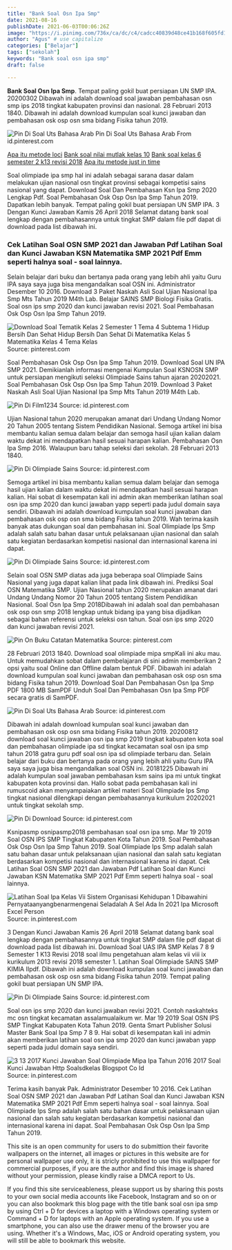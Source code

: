 ```yaml
---
title: "Bank Soal Osn Ipa Smp"
date: 2021-08-16
publishDate: 2021-06-03T00:06:26Z
image: "https://i.pinimg.com/736x/ca/dc/c4/cadcc40839d48ce41b168f605fd1162b.jpg"
author: "Agus" # use capitalize
categories: ["Belajar"]
tags: ["sekolah"]
keywords: "Bank soal osn ipa smp"
draft: false

---
```

<script type='text/javascript' src='//pl15944992.alternativecpmgate.com/6c/6f/d6/6c6fd630211742b4db132bd23b46b946.js'></script>
<script type='text/javascript' src='//pl15944975.alternativecpmgate.com/86/71/9a/86719ae0c65e9b2f7eb2905a08638c06.js'></script>
**Bank Soal Osn Ipa Smp**. Tempat paling gokil buat persiapan UN SMP IPA. 20200302 Dibawah ini adalah download soal jawaban pembahasan osn smp ips 2018 tingkat kabupaten provinsi dan nasional. 28 Februari 2013 1840. Dibawah ini adalah download kumpulan soal kunci jawaban dan pembahasan osk osp osn sma bidang Fisika tahun 2019.

![Pin Di Soal Uts Bahasa Arab](https://i.pinimg.com/originals/80/73/4a/80734a39b5e0aae70c4c9b514c2cacd1.png "Pin Di Soal Uts Bahasa Arab")
Pin Di Soal Uts Bahasa Arab From id.pinterest.com

[Apa itu metode loci](/apa-itu-metode-loci/)
[Bank soal nilai mutlak kelas 10](/bank-soal-nilai-mutlak-kelas-10/)
[Bank soal kelas 6 semester 2 k13 revisi 2018](/bank-soal-kelas-6-semester-2-k13-revisi-2018/)
[Apa itu metode just in time](/apa-itu-metode-just-in-time/)

Soal olimpiade ipa smp hal ini adalah sebagai sarana dasar dalam melakukan ujian nasional osn tingkat provinsi sebagai kompetisi sains nasional yang dapat. Download Soal Dan Pembahasan Ksn Ipa Smp 2020 Lengkap Pdf. Soal Pembahasan Osk Osp Osn Ipa Smp Tahun 2019. Dapatkan lebih banyak. Tempat paling gokil buat persiapan UN SMP IPA. 3 Dengan Kunci Jawaban Kamis 26 April 2018 Selamat datang bank soal lengkap dengan pembahasannya untuk tingkat SMP dalam file pdf dapat di download pada list dibawah ini.

### Cek Latihan Soal OSN SMP 2021 dan Jawaban Pdf Latihan Soal dan Kunci Jawaban KSN Matematika SMP 2021 Pdf Emm seperti halnya soal - soal lainnya.

Selain belajar dari buku dan bertanya pada orang yang lebih ahli yaitu Guru IPA saya saya juga bisa mengandalkan soal OSN ini. Administrator Desember 10 2016. Download 3 Paket Naskah Asli Soal Ujian Nasional Ipa Smp Mts Tahun 2019 M4th Lab. Belajar SAINS SMP Biologi Fisika Gratis. Soal osn ips smp 2020 dan kunci jawaban revisi 2021. Soal Pembahasan Osk Osp Osn Ipa Smp Tahun 2019.


![Download Soal Tematik Kelas 2 Semester 1 Tema 4 Subtema 1 Hidup Bersih Dan Sehat Hidup Bersih Dan Sehat Di Matematika Kelas 5 Matematika Kelas 4 Tema Kelas](https://i.pinimg.com/236x/fe/78/45/fe784563801e567a31bed602b232f24f.jpg "Download Soal Tematik Kelas 2 Semester 1 Tema 4 Subtema 1 Hidup Bersih Dan Sehat Hidup Bersih Dan Sehat Di Matematika Kelas 5 Matematika Kelas 4 Tema Kelas")
Source: pinterest.com

Soal Pembahasan Osk Osp Osn Ipa Smp Tahun 2019. Download Soal UN IPA SMP 2021. Demikianlah informasi mengenai Kumpulan Soal KSNOSN SMP untuk persiapan mengikuti seleksi Olimpiade Sains tahun ajaran 20202021. Soal Pembahasan Osk Osp Osn Ipa Smp Tahun 2019. Download 3 Paket Naskah Asli Soal Ujian Nasional Ipa Smp Mts Tahun 2019 M4th Lab.

![Pin Di Film1234](https://i.pinimg.com/originals/b1/c4/d7/b1c4d703282f322e2754c7d4749b6afc.png "Pin Di Film1234")
Source: id.pinterest.com

Ujian Nasional tahun 2020 merupakan amanat dari Undang Undang Nomor 20 Tahun 2005 tentang Sistem Pendidikan Nasional. Semoga artikel ini bisa membantu kalian semua dalam belajar dan semoga hasil ujian kalian dalam waktu dekat ini mendapatkan hasil sesuai harapan kalian. Pembahasan Osn Ipa Smp 2016. Walaupun baru tahap seleksi dari sekolah. 28 Februari 2013 1840.

![Pin Di Olimpiade Sains](https://i.pinimg.com/originals/0d/e8/3f/0de83fb486510bf4808e183af35e08b7.png "Pin Di Olimpiade Sains")
Source: id.pinterest.com

Semoga artikel ini bisa membantu kalian semua dalam belajar dan semoga hasil ujian kalian dalam waktu dekat ini mendapatkan hasil sesuai harapan kalian. Hai sobat di kesempatan kali ini admin akan memberikan latihan soal osn ipa smp 2020 dan kunci jawaban yapp seperti pada judul domain saya sendiri. Dibawah ini adalah download kumpulan soal kunci jawaban dan pembahasan osk osp osn sma bidang Fisika tahun 2019. Wah terima kasih banyak atas dukungan soal dan pembahasan ini. Soal Olimpiade Ips Smp adalah salah satu bahan dasar untuk pelaksanaan ujian nasional dan salah satu kegiatan berdasarkan kompetisi nasional dan internasional karena ini dapat.

![Pin Di Olimpiade Sains](https://i.pinimg.com/originals/ec/e0/02/ece0024adbf4245595c41be1684f6138.jpg "Pin Di Olimpiade Sains")
Source: id.pinterest.com

Selain soal OSN SMP diatas ada juga beberapa soal Olimpiade Sains Nasional yang juga dapat kalian lihat pada link dibawah ini. Prediksi Soal OSN Matematika SMP. Ujian Nasional tahun 2020 merupakan amanat dari Undang Undang Nomor 20 Tahun 2005 tentang Sistem Pendidikan Nasional. Soal Osn Ipa Smp 2018Dibawah ini adalah soal dan pembahasan osk osp osn smp 2018 lengkap untuk bidang ipa yang bisa dijadikan sebagai bahan referensi untuk seleksi osn tahun. Soal osn ips smp 2020 dan kunci jawaban revisi 2021.

![Pin On Buku Catatan Matematika](https://i.pinimg.com/originals/5e/98/85/5e98851fdeb4cf5bfe5a326944c85085.jpg "Pin On Buku Catatan Matematika")
Source: pinterest.com

28 Februari 2013 1840. Download soal olimpiade mipa smpKali ini aku mau. Untuk memudahkan sobat dalam pembelajaran di sini admin memberikan 2 opsi yaitu soal Online dan Offline dalam bentuk PDF. Dibawah ini adalah download kumpulan soal kunci jawaban dan pembahasan osk osp osn sma bidang Fisika tahun 2019. Download Soal Dan Pembahasan Osn Ipa Smp PDF 1800 MB SamPDF Unduh Soal Dan Pembahasan Osn Ipa Smp PDF secara gratis di SamPDF.

![Pin Di Soal Uts Bahasa Arab](https://i.pinimg.com/originals/80/73/4a/80734a39b5e0aae70c4c9b514c2cacd1.png "Pin Di Soal Uts Bahasa Arab")
Source: id.pinterest.com

Dibawah ini adalah download kumpulan soal kunci jawaban dan pembahasan osk osp osn sma bidang Fisika tahun 2019. 20200812 download soal kunci jawaban osn ipa smp 2019 tingkat kabupaten kota soal dan pembahasan olimpiade ipa sd tingkat kecamatan soal osn ipa smp tahun 2018 gatra guru pdf soal osn ipa sd olimpiade terbaru dan. Selain belajar dari buku dan bertanya pada orang yang lebih ahli yaitu Guru IPA saya saya juga bisa mengandalkan soal OSN ini. 20181225 Dibawah ini adalah kumpulan soal jawaban pembahasan ksm sains ipa mi untuk tingkat kabupaten kota provinsi dan. Hallo sobat pada pembahasan kali ini rumuscoid akan menyampaiakan artikel materi Soal Olimpiade Ips Smp tingkat nasional dilengkapi dengan pembahasannya kurikulum 20202021 untuk tingkat sekolah smp.

![Pin Di Download](https://i.pinimg.com/originals/cb/0e/7e/cb0e7eb9696e1d57739d0c97fceddf06.png "Pin Di Download")
Source: id.pinterest.com

Ksnipasmp osnipasmp2018 pembahasan soal osn ipa smp. Mar 19 2019 Soal OSN IPS SMP Tingkat Kabupaten Kota Tahun 2019. Soal Pembahasan Osk Osp Osn Ipa Smp Tahun 2019. Soal Olimpiade Ips Smp adalah salah satu bahan dasar untuk pelaksanaan ujian nasional dan salah satu kegiatan berdasarkan kompetisi nasional dan internasional karena ini dapat. Cek Latihan Soal OSN SMP 2021 dan Jawaban Pdf Latihan Soal dan Kunci Jawaban KSN Matematika SMP 2021 Pdf Emm seperti halnya soal - soal lainnya.

![Latihan Soal Ipa Kelas Vii Sistem Organisasi Kehidupan 1 Dibawahini Pernyataanyangbenarmengenai Seladalah A Sel Ada In 2021 Ipa Microsoft Excel Person](https://i.pinimg.com/originals/98/fb/e4/98fbe423e18a20c906febed2d90f3478.jpg "Latihan Soal Ipa Kelas Vii Sistem Organisasi Kehidupan 1 Dibawahini Pernyataanyangbenarmengenai Seladalah A Sel Ada In 2021 Ipa Microsoft Excel Person")
Source: in.pinterest.com

3 Dengan Kunci Jawaban Kamis 26 April 2018 Selamat datang bank soal lengkap dengan pembahasannya untuk tingkat SMP dalam file pdf dapat di download pada list dibawah ini. Download Soal UAS IPA SMP Kelas 7 8 9 Semester 1 K13 Revisi 2018 soal ilmu pengetahuan alam kelas vii viii ix kurikulum 2013 revisi 2018 semester 1. Latihan Soal Olimpiade SAINS SMP KIMIA IIpdf. Dibawah ini adalah download kumpulan soal kunci jawaban dan pembahasan osk osp osn sma bidang Fisika tahun 2019. Tempat paling gokil buat persiapan UN SMP IPA.

![Pin Di Olimpiade Sains](https://i.pinimg.com/originals/c3/40/d0/c340d03935f3d65bdcfa5d6bb8ad16f9.png "Pin Di Olimpiade Sains")
Source: id.pinterest.com

Soal osn ips smp 2020 dan kunci jawaban revisi 2021. Contoh naskahteks mc osn tingkat kecamatan assalamualaikum wr. Mar 19 2019 Soal OSN IPS SMP Tingkat Kabupaten Kota Tahun 2019. Genta Smart Publisher Solusi Master Bank Soal Ipa Smp 7 8 9. Hai sobat di kesempatan kali ini admin akan memberikan latihan soal osn ipa smp 2020 dan kunci jawaban yapp seperti pada judul domain saya sendiri.

![3 13 2017 Kunci Jawaban Soal Olimpiade Mipa Ipa Tahun 2016 2017 Soal Kunci Jawaban Http Soalsdkelas Blogspot Co Id](https://i.pinimg.com/736x/ca/dc/c4/cadcc40839d48ce41b168f605fd1162b.jpg "3 13 2017 Kunci Jawaban Soal Olimpiade Mipa Ipa Tahun 2016 2017 Soal Kunci Jawaban Http Soalsdkelas Blogspot Co Id")
Source: in.pinterest.com

Terima kasih banyak Pak. Administrator Desember 10 2016. Cek Latihan Soal OSN SMP 2021 dan Jawaban Pdf Latihan Soal dan Kunci Jawaban KSN Matematika SMP 2021 Pdf Emm seperti halnya soal - soal lainnya. Soal Olimpiade Ips Smp adalah salah satu bahan dasar untuk pelaksanaan ujian nasional dan salah satu kegiatan berdasarkan kompetisi nasional dan internasional karena ini dapat. Soal Pembahasan Osk Osp Osn Ipa Smp Tahun 2019.

This site is an open community for users to do submittion their favorite wallpapers on the internet, all images or pictures in this website are for personal wallpaper use only, it is stricly prohibited to use this wallpaper for commercial purposes, if you are the author and find this image is shared without your permission, please kindly raise a DMCA report to Us.

If you find this site serviceableness, please support us by sharing this posts to your own social media accounts like Facebook, Instagram and so on or you can also bookmark this blog page with the title bank soal osn ipa smp by using Ctrl + D for devices a laptop with a Windows operating system or Command + D for laptops with an Apple operating system. If you use a smartphone, you can also use the drawer menu of the browser you are using. Whether it's a Windows, Mac, iOS or Android operating system, you will still be able to bookmark this website.
